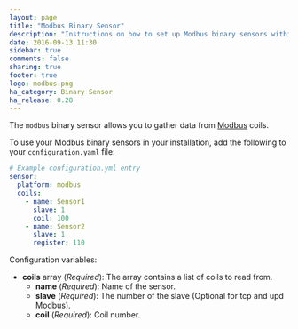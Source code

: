 ```yaml
---
layout: page
title: "Modbus Binary Sensor"
description: "Instructions on how to set up Modbus binary sensors within Home Assistant."
date: 2016-09-13 11:30
sidebar: true
comments: false
sharing: true
footer: true
logo: modbus.png
ha_category: Binary Sensor
ha_release: 0.28
---
```


The `modbus` binary sensor allows you to gather data from [Modbus](http://www.modbus.org/) coils.

To use your Modbus binary sensors in your installation, add the following to your `configuration.yaml` file:

```yaml
# Example configuration.yml entry
sensor:
  platform: modbus
  coils:
    - name: Sensor1
      slave: 1
      coil: 100
    - name: Sensor2
      slave: 1
      register: 110
```

Configuration variables:

- **coils** array (*Required*): The array contains a list of coils to read from.
  - **name** (*Required*): Name of the sensor.
  - **slave** (*Required*): The number of the slave (Optional for tcp and upd Modbus).
  - **coil** (*Required*): Coil number.
